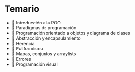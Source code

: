 # Temario
- 🔲 Introducción a la POO
- 🔲 Paradigmas de programación
- 🔲 Programación orientado a objetos y diagrama de clases
- 🔲 Abstracción y encapsulamiento
- 🔲 Herencia
- 🔲 Poliformismo
- 🔲 Mapas, conjuntos y arraylists
- 🔲 Errores
- 🔲 Programación visual
